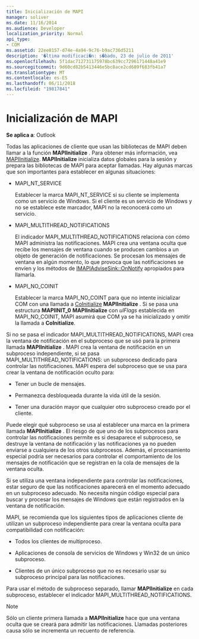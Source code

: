 ```yaml
---
title: Inicialización de MAPI
manager: soliver
ms.date: 11/16/2014
ms.audience: Developer
localization_priority: Normal
api_type:
- COM
ms.assetid: 22ee8157-d74e-4a94-9c76-b9ac736d5211
description: '�ltima modificaci�n: s�bado, 23 de julio de 2011'
ms.openlocfilehash: 5f1dac712731175978bc639cc7296171448a41e9
ms.sourcegitcommit: 9d60cd82b5413446e5bc8ace2cd689f683fb41a7
ms.translationtype: MT
ms.contentlocale: es-ES
ms.lasthandoff: 06/11/2018
ms.locfileid: "19817841"
---
```

# <a name="initializing-mapi"></a>Inicialización de MAPI

  
  
**Se aplica a**: Outlook 
  
Todas las aplicaciones de cliente que usan las bibliotecas de MAPI deben llamar a la función **MAPIInitialize** . Para obtener más información, vea [MAPIInitialize](mapiinitialize.md). **MAPIInitialize** inicializa datos globales para la sesión y prepara las bibliotecas de MAPI para aceptar llamadas. Hay algunas marcas que son importantes para establecer en algunas situaciones: 
  
- MAPI_NT_SERVICE
    
    Establecer la marca MAPI_NT_SERVICE si su cliente se implementa como un servicio de Windows. Si el cliente es un servicio de Windows y no se establece este marcador, MAPI no la reconocerá como un servicio. 
    
- MAPI_MULTITHREAD_NOTIFICATIONS
    
    El indicador MAPI_MULTITHREAD_NOTIFICATIONS relaciona con cómo MAPI administra las notificaciones. MAPI crea una ventana oculta que recibe los mensajes de ventana cuando se producen cambios a un objeto de generación de notificaciones. Se procesan los mensajes de ventana en algún momento, lo que provoca que las notificaciones se envíen y los métodos de [IMAPIAdviseSink::OnNotify](imapiadvisesink-onnotify.md) apropiados para llamarla. 
    
- MAPI_NO_COINIT
    
    Establecer la marca MAPI_NO_COINT para que no intente inicializar COM con una llamada a [CoInitialize](http://msdn.microsoft.com/en-us/library/ms886303.aspx) **MAPIInitialize** . Si se pasa una estructura **MAPIINIT_0** **MAPIInitialize** con _ulFlags_ establecida en MAPI_NO_COINIT, MAPI asumirá que COM ya se ha inicializado y omitir la llamada a **CoInitialize**.
    
Si no se pasa el indicador MAPI_MULTITHREAD_NOTIFICATIONS, MAPI crea la ventana de notificación en el subproceso que se usó para la primera llamada **MAPIInitialize** . MAPI crea la ventana de notificación en un subproceso independiente, si se pasa MAPI_MULTITHREAD_NOTIFICATIONS: un subproceso dedicado para controlar las notificaciones. MAPI espera del subproceso que se usa para crear la ventana de notificación oculto para: 
  
- Tener un bucle de mensajes.
    
- Permanezca desbloqueada durante la vida útil de la sesión.
    
- Tener una duración mayor que cualquier otro subproceso creado por el cliente. 
    
Puede elegir qué subproceso se usa al establecer una marca en la primera llamada **MAPIInitialize** . El riesgo de que uno de los subprocesos para controlar las notificaciones permite es si desaparece el subproceso, se destruye la ventana de notificación y las notificaciones ya no pueden enviarse a cualquiera de los otros subprocesos. Además, el procesamiento especial podría ser necesarios para controlar el comportamiento de los mensajes de notificación que se registran en la cola de mensajes de la ventana oculta. 
  
Si se utiliza una ventana independiente para controlar las notificaciones, estar seguro de que las notificaciones aparecerá en el momento adecuado en un subproceso adecuado. No necesita ningún código especial para buscar y procesar los mensajes de Windows que están registrados en la ventana de notificación. 
  
MAPI, se recomienda que los siguientes tipos de aplicaciones cliente de utilizan un subproceso independiente para crear la ventana oculta para compatibilidad con notificación:
  
- Todos los clientes de multiproceso.
    
- Aplicaciones de consola de servicios de Windows y Win32 de un único subproceso.
    
- Clientes de un único subproceso que no es necesario usar su subproceso principal para las notificaciones.
    
Para usar el método de subproceso separado, llamar **MAPIInitialize** en cada subproceso, establecer el indicador MAPI_MULTITHREAD_NOTIFICATIONS. 
  
> [!NOTE]
> Sólo un cliente primera llamada a **MAPIInitialize** hace que una ventana oculta que se creará para admitir las notificaciones. Llamadas posteriores causa sólo se incrementa un recuento de referencia. 
  

